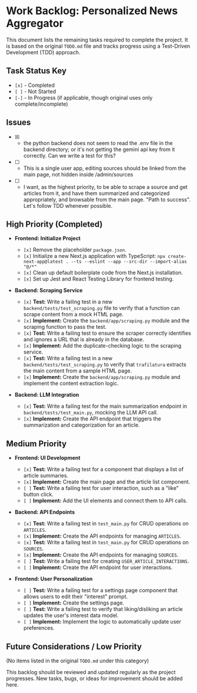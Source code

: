 # Work Backlog: Personalized News Aggregator

This document lists the remaining tasks required to complete the project. It is based on the original `TODO.md` file and tracks progress using a Test-Driven Development (TDD) approach.

## Task Status Key
*   `[x]` - Completed
*   `[ ]` - Not Started
*   `[-]` - In Progress (if applicable, though original uses only complete/incomplete)

## Issues

* [x] - the python backend does not seem to read the .env file in the backend directory; or it's not getting the gemini api key from it correctly. Can we write a test for this?
* [ ] - This is a single user app, editing sources should be linked from the main page, not hidden inside /admin/sources
* [ ] - I want, as the highest priority, to be able to scrape a source and get articles from it, and have them summarized and categorized appropriately, and browsable from the main page. "Path to success". Let's follow TDD whenever possible.

## High Priority (Completed)

*   **Frontend: Initialize Project**
    *   `[x]` Remove the placeholder `package.json`.
    *   `[x]` Initialize a new Next.js application with TypeScript: `npx create-next-app@latest . --ts --eslint --app --src-dir --import-alias "@/*"`
    *   `[x]` Clean up default boilerplate code from the Next.js installation.
    *   `[x]` Set up Jest and React Testing Library for frontend testing.

*   **Backend: Scraping Service**
    *   `[x]` **Test:** Write a failing test in a new `backend/tests/test_scraping.py` file to verify that a function can scrape content from a mock HTML page.
    *   `[x]` **Implement:** Create the `backend/app/scraping.py` module and the scraping function to pass the test.
    *   `[x]` **Test:** Write a failing test to ensure the scraper correctly identifies and ignores a URL that is already in the database.
    *   `[x]` **Implement:** Add the duplicate-checking logic to the scraping service.
    *   `[x]` **Test:** Write a failing test in a new `backend/tests/test_scraping.py` to verify that `trafilatura` extracts the main content from a sample HTML page.
    *   `[x]` **Implement:** Create the `backend/app/scraping.py` module and implement the content extraction logic.

*   **Backend: LLM Integration**
    *   `[x]` **Test:** Write a failing test for the main summarization endpoint in `backend/tests/test_main.py`, mocking the LLM API call.
    *   `[x]` **Implement:** Create the API endpoint that triggers the summarization and categorization for an article.

## Medium Priority

*   **Frontend: UI Development**
    *   `[x]` **Test:** Write a failing test for a component that displays a list of article summaries.
    *   `[x]` **Implement:** Create the main page and the article list component.
    *   `[ ]` **Test:** Write a failing test for user interaction, such as a "like" button click.
    *   `[ ]` **Implement:** Add the UI elements and connect them to API calls.

*   **Backend: API Endpoints**
    *   `[x]` **Test:** Write a failing test in `test_main.py` for CRUD operations on `ARTICLES`.
    *   `[x]` **Implement:** Create the API endpoints for managing `ARTICLES`.
    *   `[x]` **Test:** Write a failing test in `test_main.py` for CRUD operations on `SOURCES`.
    *   `[x]` **Implement:** Create the API endpoints for managing `SOURCES`.
    *   `[ ]` **Test:** Write a failing test for creating `USER_ARTICLE_INTERACTIONS`.
    *   `[ ]` **Implement:** Create the API endpoint for user interactions.

*   **Frontend: User Personalization**
    *   `[ ]` **Test:** Write a failing test for a settings page component that allows users to edit their "interest" prompt.
    *   `[ ]` **Implement:** Create the settings page.
    *   `[ ]` **Test:** Write a failing test to verify that liking/disliking an article updates the user's interest data model.
    *   `[ ]` **Implement:** Implement the logic to automatically update user preferences.

## Future Considerations / Low Priority
(No items listed in the original `TODO.md` under this category)

This backlog should be reviewed and updated regularly as the project progresses. New tasks, bugs, or ideas for improvement should be added here.
